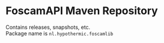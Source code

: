 # FoscamAPI Maven Repository
Contains releases, snapshots, etc.  
Package name is `nl.hypothermic.foscamlib`
